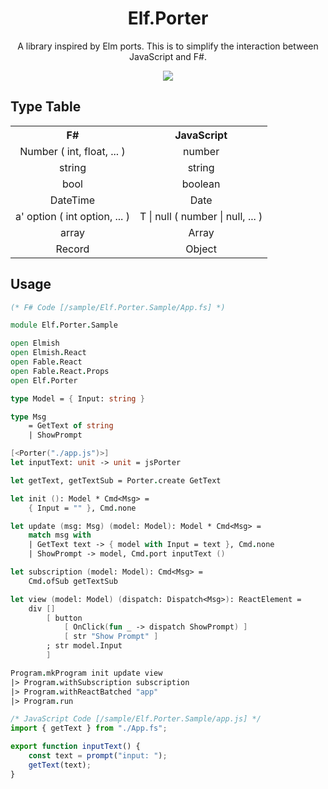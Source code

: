 <div align="center">
<h1> Elf.Porter</h1>
<p>
A library inspired by Elm ports.
This is to simplify the interaction between JavaScript and F#.
</p>
<a href="https://www.nuget.org/packages/Elf.Porter">
<img src="https://img.shields.io/nuget/v/Elf.Porter?style=for-the-badge">
</a>
</div>

## Type Table

<table>
    <tr>
        <th align="center">F#</th>
        <th align="center">JavaScript</th>
    </tr>
    <tr>
        <td align="center">Number ( int, float, ... )</td>
        <td align="center">number</td>
    </tr>
    <tr>
        <td align="center">string</td>
        <td align="center">string</td>
    </tr>
    <tr>
        <td align="center">bool</td>
        <td align="center">boolean</td>
    </tr>
    <tr>
        <td align="center">DateTime</td>
        <td align="center">Date</td>
    </tr>
    <tr>
        <td align="center">a' option ( int option, ... )</td>
        <td align="center">T | null ( number | null, ... )</td>
    </tr>
    <tr>
        <td align="center">array</td>
        <td align="center">Array</td>
    </tr>
    <tr>
        <td align="center">Record</td>
        <td align="center">Object</td>
    </tr>
</table>

## Usage

```fsharp
(* F# Code [/sample/Elf.Porter.Sample/App.fs] *)

module Elf.Porter.Sample

open Elmish
open Elmish.React
open Fable.React
open Fable.React.Props
open Elf.Porter

type Model = { Input: string }

type Msg 
    = GetText of string 
    | ShowPrompt

[<Porter("./app.js")>]
let inputText: unit -> unit = jsPorter

let getText, getTextSub = Porter.create GetText

let init (): Model * Cmd<Msg> =
    { Input = "" }, Cmd.none 

let update (msg: Msg) (model: Model): Model * Cmd<Msg> = 
    match msg with 
    | GetText text -> { model with Input = text }, Cmd.none
    | ShowPrompt -> model, Cmd.port inputText ()

let subscription (model: Model): Cmd<Msg> =
    Cmd.ofSub getTextSub

let view (model: Model) (dispatch: Dispatch<Msg>): ReactElement = 
    div [] 
        [ button 
            [ OnClick(fun _ -> dispatch ShowPrompt) ] 
            [ str "Show Prompt" ]
        ; str model.Input
        ]

Program.mkProgram init update view 
|> Program.withSubscription subscription
|> Program.withReactBatched "app"
|> Program.run
```

```javascript
/* JavaScript Code [/sample/Elf.Porter.Sample/app.js] */
import { getText } from "./App.fs";

export function inputText() {
    const text = prompt("input: ");
    getText(text);
}
```